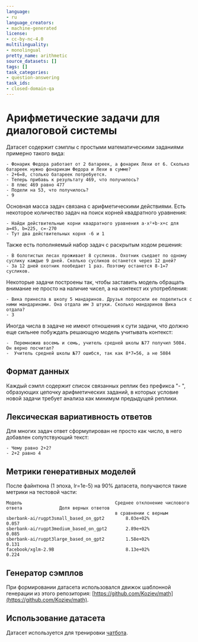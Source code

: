 ```yaml
---
language:
- ru
language_creators:
- machine-generated
license:
- cc-by-nc-4.0
multilinguality:
- monolingual
pretty_name: arithmetic
source_datasets: []
tags: []
task_categories:
- question-answering
task_ids:
- closed-domain-qa
---
```


# Арифметические задачи для диалоговой системы

Датасет содержит сэмплы с простыми математическими заданиями примерно такого вида:

```
- Фонарик Федора работает от 2 батареек, а фонарик Лехи от 6. Сколько батареек нужно фонарикам Федора и Лехи в сумме?
- 2+6=8, столько батареек потребуется.
- Теперь прибавь к результату 469, что получилось?
- 8 плюс 469 равно 477
- Подели на 53, что получилось?
- 9
```

Основная масса задач связана с арифметическими действиями. Есть некоторое количество задач
на поиск корней квадратного уравнения:

```
- Найди действительные корни квадратного уравнения a⋅x²+b⋅x+c для a=45, b=225, c=-270
- Тут два действительных корня -6 и 1
```


Также есть пополняемый набор задач с раскрытым ходом решения:

```
- В болотистых лесах проживает 8 сусликов. Охотник съедает по одному суслику каждые 9 дней. Сколько сусликов останется через 12 дней?
- За 12 дней охотник пообедает 1 раз. Поэтому останется 8-1=7 сусликов.
```

Некоторые задачи построены так, чтобы заставить модель обращать внимание не просто на
наличие чисел, а на контекст их употребления:

```
- Вика принесла в школу 5 мандаринов. Друзья попросили ее поделиться с ними мандаринами. Она отдала им 3 штуки. Сколько мандаринов Вика отдала?
- 3
```

Иногда числа в задаче не имеют отношения к сути задачи, что должно еще сильнее побуждать решающую модель учитывать контекст:

```
-  Перемножив восемь и семь, учитель средней школы №77 получил 5084. Он верно посчитал?
-  Учитель средней школы №77 ошибся, так как 8*7=56, а не 5084
```

## Формат данных

Каждый сэмпл содержит список связанных реплик без префикса "- ", образующих цепочку арифметических заданий, в которых
условие новой задачи требует анализа как минимум предыдущей реплики.

## Лексическая вариативность ответов

Для многих задач ответ сформулирован не просто как число, в него добавлен сопутствующий текст:

```
- Чему равно 2+2?
- 2+2 равно 4
```

## Метрики генеративных моделей

После файнтюна (1 эпоха, lr=1e-5) на 90% датасета, получаются такие метрики на тестовой части:

```
Модель                                   Среднее отклонение числового ответа              Доля верных ответов
                                         в сравнении с верным 
sberbank-ai/rugpt3small_based_on_gpt2        8.03e+02%                                    0.057
sberbank-ai/rugpt3medium_based_on_gpt2       2.89e+02%                                    0.085
sberbank-ai/rugpt3large_based_on_gpt2        1.58e+02%                                    0.131
facebook/xglm-2.9B                           8.13e+02%                                    0.224
```

## Генератор сэмплов

При формировании датасета использовался движок шаблонной генерации из этого репозитория: [https://github.com/Koziev/math](https://github.com/Koziev/math).


## Использование датасета

Датасет используется для тренировки [чатбота](https://github.com/Koziev/chatbot).
